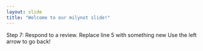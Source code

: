 ```yaml
---
layout: slide
title: "Welcome to our milynot slide!"
---
```

Step 7: Respond to a review.  Replace line 5 with something new
Use the left arrow to go back!
